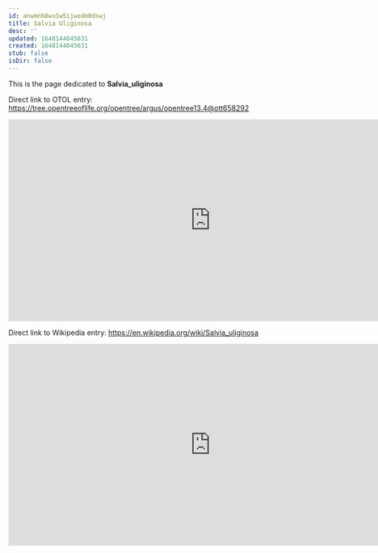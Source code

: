 ```yaml
---
id: anwmnb8wu1w5ijwodm0dswj
title: Salvia Uliginosa
desc: ''
updated: 1648144045631
created: 1648144045631
stub: false
isDir: false
---
```

This is the page dedicated to **Salvia_uliginosa**


Direct link to OTOL entry: https://tree.opentreeoflife.org/opentree/argus/opentree13.4@ott658292



<html>
    <body>
    <iframe src="https://tree.opentreeoflife.org/opentree/argus/opentree13.4@ott658292"
    width="800" height="400" frameborder="0" allowfullscreen> </iframe>
    </body>
</html>
    


Direct link to Wikipedia entry: https://en.wikipedia.org/wiki/Salvia_uliginosa



<html>
    <body>
    <iframe src="https://en.wikipedia.org/wiki/Salvia_uliginosa"
    width="800" height="400" frameborder="0" allowfullscreen> </iframe>
    </body>
</html>
    
